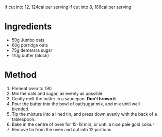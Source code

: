 If cut into 12, 124cal per serving If cut into 8, 186cal per serving

# Ingredients

-   50g Jumbo oats
-   60g porridge oats
-   75g demerara sugar
-   110g butter (block)

# Method

1.  Preheat oven to 190
2.  Mix the oats and sugar, as evenly as possible
3.  Gently melt the butter in a saucepan. **Don't brown it**.
4.  Pour the butter into the bowl of oat/sugar mix, and mix until well blended.
5.  Tip the mixture into a lined tin, and press down evenly with the back of a tablespoon.
6.  Bake in the centre of oven for 15-18 min, or until a nice pale gold colour
7.  Remove tin from the oven and cut into 12 portions


